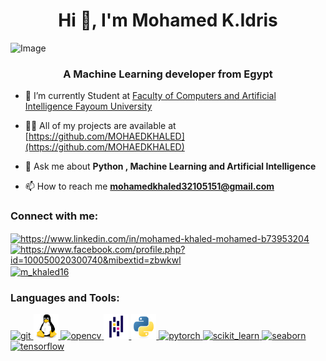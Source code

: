 <h1 align="center">Hi 👋, I'm Mohamed K.Idris</h1>
<img src="https://media.licdn.com/dms/image/D4D03AQG5WSkGNWeotA/profile-displayphoto-shrink_400_400/0/1685050689148?e=1690416000&v=beta&t=FdkgYU-UoLWhwnhYruuL73veWE9RCOgckxA9kaVJThM" alt="Image" width="300" height="500"><br>
<h3 align="center">A Machine Learning developer from Egypt</h3>

- 🔭 I’m currently Student at [Faculty of Computers and Artificial Intelligence Fayoum University](https://www.fayoum.edu.eg/fcifym/)

- 👨‍💻 All of my projects are available at [https://github.com/MOHAEDKHALED](https://github.com/MOHAEDKHALED)

- 💬 Ask me about **Python , Machine Learning and Artificial Intelligence**

- 📫 How to reach me **mohamedkhaled32105151@gmail.com**

<h3 align="left">Connect with me:</h3>
<p align="left">
<a href="https://linkedin.com/in/https://www.linkedin.com/in/mohamed-khaled-mohamed-b73953204" target="blank"><img align="center" src="https://raw.githubusercontent.com/rahuldkjain/github-profile-readme-generator/master/src/images/icons/Social/linked-in-alt.svg" alt="https://www.linkedin.com/in/mohamed-khaled-mohamed-b73953204" height="30" width="40" /></a>
<a href="https://fb.com/https://www.facebook.com/profile.php?id=100050020300740&mibextid=zbwkwl" target="blank"><img align="center" src="https://raw.githubusercontent.com/rahuldkjain/github-profile-readme-generator/master/src/images/icons/Social/facebook.svg" alt="https://www.facebook.com/profile.php?id=100050020300740&mibextid=zbwkwl" height="30" width="40" /></a>
<a href="https://instagram.com/m_khaled16" target="blank"><img align="center" src="https://raw.githubusercontent.com/rahuldkjain/github-profile-readme-generator/master/src/images/icons/Social/instagram.svg" alt="m_khaled16" height="30" width="40" /></a>
</p>

<h3 align="left">Languages and Tools:</h3>
<p align="left"> <a href="https://git-scm.com/" target="_blank" rel="noreferrer"> <img src="https://www.vectorlogo.zone/logos/git-scm/git-scm-icon.svg" alt="git" width="40" height="40"/> </a> <a href="https://www.linux.org/" target="_blank" rel="noreferrer"> <img src="https://raw.githubusercontent.com/devicons/devicon/master/icons/linux/linux-original.svg" alt="linux" width="40" height="40"/> </a> <a href="https://opencv.org/" target="_blank" rel="noreferrer"> <img src="https://www.vectorlogo.zone/logos/opencv/opencv-icon.svg" alt="opencv" width="40" height="40"/> </a> <a href="https://pandas.pydata.org/" target="_blank" rel="noreferrer"> <img src="https://raw.githubusercontent.com/devicons/devicon/2ae2a900d2f041da66e950e4d48052658d850630/icons/pandas/pandas-original.svg" alt="pandas" width="40" height="40"/> </a> <a href="https://www.python.org" target="_blank" rel="noreferrer"> <img src="https://raw.githubusercontent.com/devicons/devicon/master/icons/python/python-original.svg" alt="python" width="40" height="40"/> </a> <a href="https://pytorch.org/" target="_blank" rel="noreferrer"> <img src="https://www.vectorlogo.zone/logos/pytorch/pytorch-icon.svg" alt="pytorch" width="40" height="40"/> </a> <a href="https://scikit-learn.org/" target="_blank" rel="noreferrer"> <img src="https://upload.wikimedia.org/wikipedia/commons/0/05/Scikit_learn_logo_small.svg" alt="scikit_learn" width="40" height="40"/> </a> <a href="https://seaborn.pydata.org/" target="_blank" rel="noreferrer"> <img src="https://seaborn.pydata.org/_images/logo-mark-lightbg.svg" alt="seaborn" width="40" height="40"/> </a> <a href="https://www.tensorflow.org" target="_blank" rel="noreferrer"> <img src="https://www.vectorlogo.zone/logos/tensorflow/tensorflow-icon.svg" alt="tensorflow" width="40" height="40"/> </a> </p>
